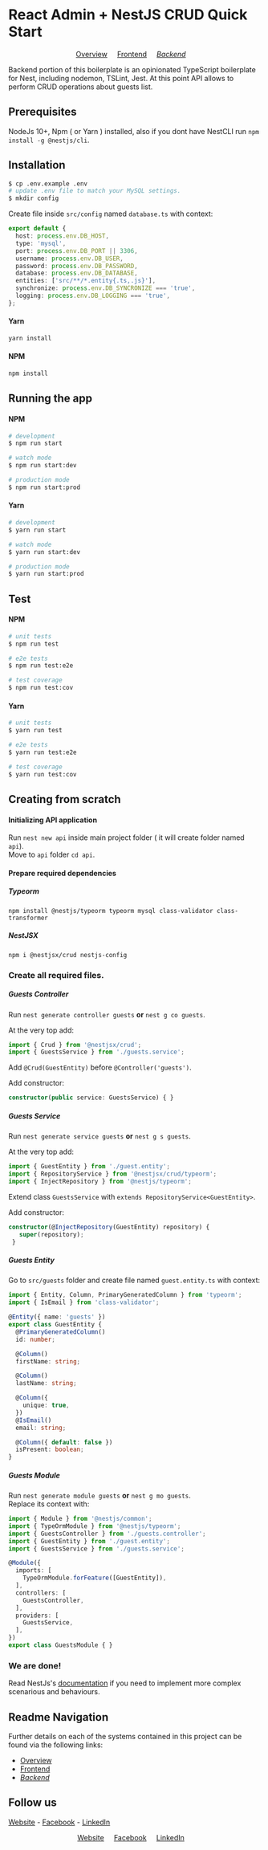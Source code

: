 
# React Admin + NestJS CRUD Quick Start

<p align="center">
  <a href="README.md">Overview</a>
  &nbsp;&nbsp;&nbsp;
	<a href="admin-ui/README.md">Frontend</a>
  &nbsp;&nbsp;&nbsp;
	<i><a href="api/README.md">Backend</a></i>
  &nbsp;&nbsp;&nbsp;
</p>

Backend portion of this boilerplate is an opinionated TypeScript boilerplate for Nest, including nodemon, TSLint, Jest. At this point API allows to perform CRUD operations about guests list.

## Prerequisites
NodeJs 10+, Npm ( or Yarn ) installed, also if you dont have NestCLI run `npm install -g @nestjs/cli`.

## Installation

```bash
$ cp .env.example .env
# update .env file to match your MySQL settings.
$ mkdir config 
```

Create file inside `src/config` named `database.ts` with context:
```Typescript
export default {
  host: process.env.DB_HOST,
  type: 'mysql',
  port: process.env.DB_PORT || 3306,
  username: process.env.DB_USER,
  password: process.env.DB_PASSWORD,
  database: process.env.DB_DATABASE,
  entities: ['src/**/*.entity{.ts,.js}'],
  synchronize: process.env.DB_SYNCRONIZE === 'true',
  logging: process.env.DB_LOGGING === 'true',
};
```

#### Yarn
```bash
yarn install
```

#### NPM
```bash
npm install
```

## Running the app

#### NPM
```bash
# development
$ npm run start

# watch mode
$ npm run start:dev

# production mode
$ npm run start:prod
```

#### Yarn
```bash
# development
$ yarn run start

# watch mode
$ yarn run start:dev

# production mode
$ yarn run start:prod
```

## Test

#### NPM
```bash
# unit tests
$ npm run test

# e2e tests
$ npm run test:e2e

# test coverage
$ npm run test:cov
```

#### Yarn
```bash
# unit tests
$ yarn run test

# e2e tests
$ yarn run test:e2e

# test coverage
$ yarn run test:cov
```
## Creating from scratch

#### Initializing API application

Run `nest new api` inside main project folder ( it will create folder named `api`).  
Move to `api` folder `cd api`.  

#### Prepare required dependencies

##### Typeorm
`npm install @nestjs/typeorm typeorm mysql class-validator class-transformer`

##### NestJSX
`npm i @nestjsx/crud nestjs-config`

### Create all required files.

##### Guests Controller
Run `nest generate controller guests` **or** `nest g co guests`.  

At the very top add: 
```Typescript
import { Crud } from '@nestjsx/crud';
import { GuestsService } from './guests.service';
```

Add `@Crud(GuestEntity)` before `@Controller('guests')`.

Add constructor: 
```Typescript
constructor(public service: GuestsService) { }
```

##### Guests Service
Run `nest generate service guests` **or** `nest g s guests`. 

At the very top add: 
```Typescript
import { GuestEntity } from './guest.entity';
import { RepositoryService } from '@nestjsx/crud/typeorm';
import { InjectRepository } from '@nestjs/typeorm';
```
Extend class `GuestsService` with `extends RepositoryService<GuestEntity>`.  

Add constructor: 
```Typescript
constructor(@InjectRepository(GuestEntity) repository) {
   super(repository);
 }
```

##### Guests Entity
Go to `src/guests` folder and create file named `guest.entity.ts` with context:

```Typescript
import { Entity, Column, PrimaryGeneratedColumn } from 'typeorm';
import { IsEmail } from 'class-validator';

@Entity({ name: 'guests' })
export class GuestEntity {
  @PrimaryGeneratedColumn()
  id: number;

  @Column()
  firstName: string;

  @Column()
  lastName: string;

  @Column({
    unique: true,
  })
  @IsEmail()
  email: string;

  @Column({ default: false })
  isPresent: boolean;
}
```

##### Guests Module
Run `nest generate module guests` **or** `nest g mo guests`.  
Replace its context with:
```Typescript
import { Module } from '@nestjs/common';
import { TypeOrmModule } from '@nestjs/typeorm';
import { GuestsController } from './guests.controller';
import { GuestEntity } from './guest.entity';
import { GuestsService } from './guests.service';

@Module({
  imports: [
    TypeOrmModule.forFeature([GuestEntity]),
  ],
  controllers: [
    GuestsController,
  ],
  providers: [
    GuestsService,
  ],
})
export class GuestsModule { }
```

### We are done!

Read NestJs's [documentation](https://docs.nestjs.com/) if you need to implement more complex scenarious and behaviours.
  
## Readme Navigation

Further details on each of the systems contained in this project can be found via the following links:  
-  [Overview](README.md)
-  [Frontend](admin-ui/README.md)
-  _[Backend](api/README.md)_

## Follow us
[Website](https://fusion.works) - [Facebook](https://www.facebook.com/FusionWorksMD/) - [LinkedIn](https://www.linkedin.com/company/fusionworks-moldova/)

<p align="center">
  <a href="https://fusion.works">Website</a>
  &nbsp;&nbsp;&nbsp;
	<a href="https://www.facebook.com/FusionWorksMD/">Facebook</a>
  &nbsp;&nbsp;&nbsp;
	<a href="https://www.linkedin.com/company/fusionworks-moldova/">LinkedIn</a>
  &nbsp;&nbsp;&nbsp;
</p>
